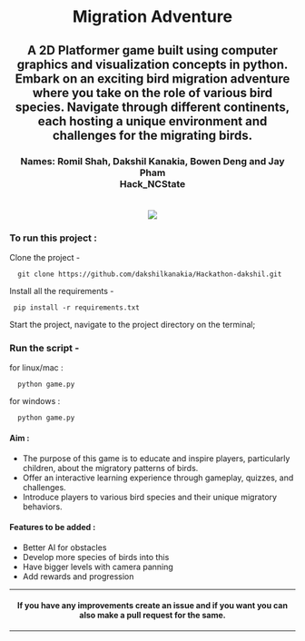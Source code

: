 <h1 align="center">Migration Adventure</h1>
<div align="center">
  <h2> A 2D Platformer game built using computer graphics and visualization concepts in python. Embark on an exciting bird migration adventure where you take on the role of various bird species. Navigate through different continents, each hosting a unique environment and challenges for the migrating birds. </h2>
    <h3>
  Names: Romil Shah, Dakshil Kanakia, Bowen Deng and Jay Pham<br>
  Hack_NCState<br>
  <br>
</h3>
</div>

<div align="center">

[![](https://img.shields.io/badge/Made_with-python-yellow?style=for-the-badge&logo=python)](https://www.python.org/ "Python")

</div>


<div align="center">

</div>

### <b>To run this project :</b>

Clone the project -

```
  git clone https://github.com/dakshilkanakia/Hackathon-dakshil.git
```

Install all the requirements -

```
 pip install -r requirements.txt
```

Start the project, navigate to the project directory on the terminal;

### Run the script -

for linux/mac :

```
  python game.py
```

for windows :

```
  python game.py
```

<h4>
<b>
Aim :
</b>
</h4>
<ul>
<li> The purpose of this game is to educate and inspire players, particularly children, about the migratory patterns of birds.</li>
<li> Offer an interactive learning experience through gameplay, quizzes, and challenges. </li>
<li> Introduce players to various bird species and their unique migratory behaviors. </li>

</ul>
</div>

#### <b>Features to be added :</b>

- Better AI for obstacles
- Develop more species of birds into this
- Have bigger levels with camera panning
- Add rewards and progression

---

#### <div align="center">If you have any improvements create an issue and if you want you can also make a pull request for the same. </div>

---


